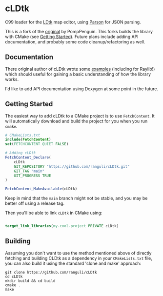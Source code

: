 # cLDtk
C99 loader for the [LDtk](https://ldtk.io/) map editor, using [Parson](https://github.com/kgabis/parson) for JSON parsing.

This is a fork of the [original](https://github.com/PompPenguin/cLDtk) by PompPenguin. This forks builds the library with CMake (see [Getting Started](#getting-started)). Future plans include adding API documentation, and probably some code cleanup/refactoring as well.

## Documentation

There original author of cLDtk wrote some [examples](https://github.com/ranguli/cLDtk/tree/main/examples) (including for Raylib!) which should useful for gaining a basic understanding of how the library works. 

I'd like to add API documentation using Doxygen at some point in the future.

## Getting Started

The easiest way to add cLDtk to a CMake project is to use `FetchContent`. It will automatically download and build the project for you when you run `cmake`.

```cmake
# CMakeLists.txt
include(FetchContent)
set(FETCHCONTENT_QUIET FALSE)

# Adding cLDtk
FetchContent_Declare(
    cLDtk 
    GIT_REPOSITORY "https://github.com/ranguli/cLDtk.git"
    GIT_TAG "main"
    GIT_PROGRESS TRUE
)

FetchContent_MakeAvailable(cLDtk)
```

Keep in mind that the `main` branch might not be stable, and you may be better off using a release tag. 

Then you'll be able to link `cLDtk` in CMake using:

```cmake

target_link_libraries(my-cool-project PRIVATE cLDtk)

```


## Building

Assuming you don't want to use the method mentioned above of directly fetching and building CLDtk as a dependency in your `CMakeLists.txt` file, you can also build it using the standard 'clone and make' approach:
``` 
git clone https://github.com/ranguli/cLDtk
cd cLDtk
mkdir build && cd build
cmake .
make
```

